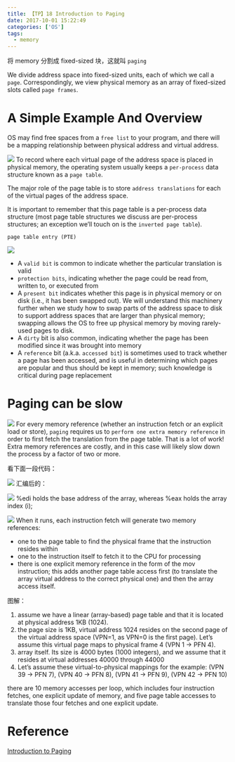```yaml
---
title: 【TP】18 Introduction to Paging
date: 2017-10-01 15:22:49
categories: ['OS']
tags:
  - memory
---
```

将 memory 分割成 fixed-sized 块，这就叫 `paging`

We divide address space into fixed-sized units, each of which we call a `page`. Correspondingly, we view physical memory as an array of fixed-sized slots called `page frames`.
#  A Simple Example And Overview
OS may find free spaces from a `free list` to your program, and there will be a mapping relationship between physical address and virtual address.

![](Selection_001.png)
To record where each virtual page of the address space is placed in physical memory, the operating system usually keeps a `per-process` data structure known as a `page table`.

The major role of the page table is to store `address translations` for each of the virtual pages of the address space.

It is important to remember that this page table is a per-process data structure (most page table structures we discuss are per-process structures; an exception we’ll touch on is the `inverted page table`).

`page table entry (PTE)`

![](Selection_002.png)
- A `valid bit` is common to indicate whether the particular translation is valid
- `protection bits`, indicating whether the page could be read from, written to, or executed from
- A `present bit` indicates whether this page is in physical memory or on disk (i.e., it has been swapped out). We will understand this machinery further when we study how to swap parts of the address space to disk to support address spaces that are larger than physical memory; swapping allows the OS to free up physical memory by moving rarely-used pages to disk.
- A `dirty` bit is also common, indicating whether the page has been modified since it was brought into memory
- A `reference` bit (a.k.a. `accessed bit`) is sometimes used to track whether a page has been accessed, and is useful in determining which pages are popular and thus should be kept in memory; such knowledge is critical during page replacement
# Paging can be slow

![](Selection_003.png)
For every memory reference (whether an instruction fetch or an explicit load or store), `paging` requires us to `perform one extra memory reference` in order to first fetch the translation from the page table. That is a lot of work! Extra memory references are costly, and in this case will likely slow down the process by a factor of two or more.

看下面一段代码：

![](Selection_006.png)
汇编后的：

![](Selection_005.png)
%edi holds the base address of the array, whereas %eax holds the array index (i);

![](Selection_004.png)
When it runs, each instruction fetch will generate two memory references:
- one to the page table to find the physical frame that the instruction resides within
- one to the instruction itself to fetch it to the CPU for processing
- there is one explicit memory reference in the form of the mov instruction; this adds another page table access first (to translate the array virtual address to the correct physical one) and then the array access itself.

图解：
1. assume we have a linear (array-based) page table and that it is located at physical address 1KB (1024).
2. the page size is 1KB, virtual address 1024 resides on the second page of the virtual address space (VPN=1, as VPN=0 is the first page). Let’s assume this virtual page maps to physical frame 4 (VPN 1 → PFN 4).
3. array itself. Its size is 4000 bytes (1000 integers), and we assume that it resides at virtual addresses 40000 through 44000
4. Let’s assume these virtual-to-physical mappings for the example: (VPN 39 → PFN 7), (VPN 40 → PFN 8), (VPN 41 → PFN 9), (VPN 42 → PFN 10)

there are 10 memory accesses per loop, which includes four instruction fetches, one explicit update of memory, and five page table accesses to translate those four fetches and one explicit update.

# Reference
[Introduction to Paging](http://pages.cs.wisc.edu/~remzi/OSTEP/vm-paging.pdf)
